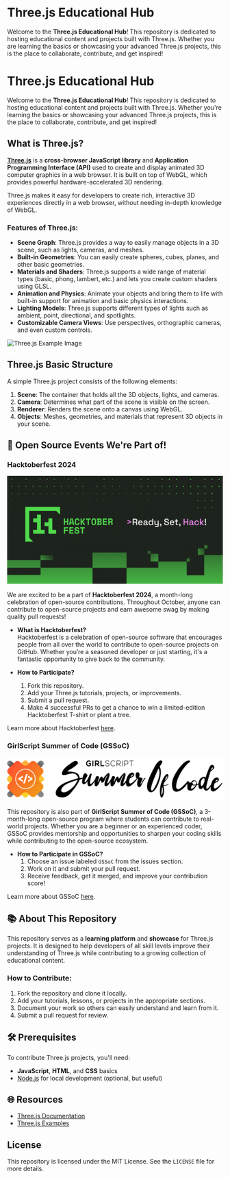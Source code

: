 # Three.js Educational Hub

Welcome to the **Three.js Educational Hub**! This repository is dedicated to hosting educational content and projects built with Three.js. Whether you are learning the basics or showcasing your advanced Three.js projects, this is the place to collaborate, contribute, and get inspired!

# Three.js Educational Hub

Welcome to the **Three.js Educational Hub**! This repository is dedicated to hosting educational content and projects built with Three.js. Whether you're learning the basics or showcasing your advanced Three.js projects, this is the place to collaborate, contribute, and get inspired!

## What is Three.js?

[**Three.js**](https://threejs.org/) is a **cross-browser JavaScript library** and **Application Programming Interface (API)** used to create and display animated 3D computer graphics in a web browser. It is built on top of WebGL, which provides powerful hardware-accelerated 3D rendering. 

Three.js makes it easy for developers to create rich, interactive 3D experiences directly in a web browser, without needing in-depth knowledge of WebGL.

### Features of Three.js:
- **Scene Graph**: Three.js provides a way to easily manage objects in a 3D scene, such as lights, cameras, and meshes.
- **Built-in Geometries**: You can easily create spheres, cubes, planes, and other basic geometries.
- **Materials and Shaders**: Three.js supports a wide range of material types (basic, phong, lambert, etc.) and lets you create custom shaders using GLSL.
- **Animation and Physics**: Animate your objects and bring them to life with built-in support for animation and basic physics interactions.
- **Lighting Models**: Three.js supports different types of lights such as ambient, point, directional, and spotlights.
- **Customizable Camera Views**: Use perspectives, orthographic cameras, and even custom controls.

![Three.js Example Image](assets/threejs-example.png)  <!-- Add a real image showcasing a Three.js project here -->

## Three.js Basic Structure

A simple Three.js project consists of the following elements:

1. **Scene**: The container that holds all the 3D objects, lights, and cameras.
2. **Camera**: Determines what part of the scene is visible on the screen.
3. **Renderer**: Renders the scene onto a canvas using WebGL.
4. **Objects**: Meshes, geometries, and materials that represent 3D objects in your scene.


## 🎉 Open Source Events We're Part of!

### Hacktoberfest 2024
![Hacktoberfest](hacktoberfest.png)

We are excited to be a part of **Hacktoberfest 2024**, a month-long celebration of open-source contributions. Throughout October, anyone can contribute to open-source projects and earn awesome swag by making quality pull requests!

- **What is Hacktoberfest?**  
  Hacktoberfest is a celebration of open-source software that encourages people from all over the world to contribute to open-source projects on GitHub. Whether you’re a seasoned developer or just starting, it's a fantastic opportunity to give back to the community.
  
- **How to Participate?**  
  1. Fork this repository.
  2. Add your Three.js tutorials, projects, or improvements.
  3. Submit a pull request.
  4. Make 4 successful PRs to get a chance to win a limited-edition Hacktoberfest T-shirt or plant a tree.

Learn more about Hacktoberfest [here](https://hacktoberfest.com).

### GirlScript Summer of Code (GSSoC)
![GSSoC](GSsoc%20Type%20Logo%20Black.png)

This repository is also part of **GirlScript Summer of Code (GSSoC)**, a 3-month-long open-source program where students can contribute to real-world projects. Whether you are a beginner or an experienced coder, GSSoC provides mentorship and opportunities to sharpen your coding skills while contributing to the open-source ecosystem.

- **How to Participate in GSSoC?**
  1. Choose an issue labeled `GSSoC` from the issues section.
  2. Work on it and submit your pull request.
  3. Receive feedback, get it merged, and improve your contribution score!

Learn more about GSSoC [here](https://gssoc.girlscript.tech).

## 📚 About This Repository

This repository serves as a **learning platform** and **showcase** for Three.js projects. It is designed to help developers of all skill levels improve their understanding of Three.js while contributing to a growing collection of educational content.

### How to Contribute:
1. Fork the repository and clone it locally.
2. Add your tutorials, lessons, or projects in the appropriate sections.
3. Document your work so others can easily understand and learn from it.
4. Submit a pull request for review.

## 🛠 Prerequisites

To contribute Three.js projects, you'll need:
- **JavaScript**, **HTML**, and **CSS** basics
- [Node.js](https://nodejs.org/en/) for local development (optional, but useful)

## 🌐 Resources

- [Three.js Documentation](https://threejs.org/docs/)
- [Three.js Examples](https://threejs.org/examples/)

## License

This repository is licensed under the MIT License. See the `LICENSE` file for more details.

